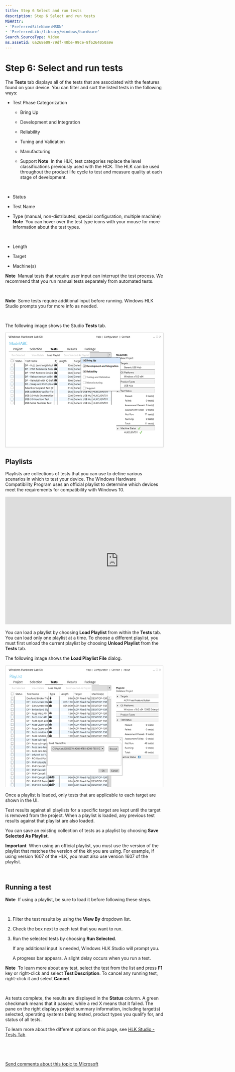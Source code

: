 ```yaml
---
title: Step 6 Select and run tests
description: Step 6 Select and run tests
MSHAttr:
- 'PreferredSiteName:MSDN'
- 'PreferredLib:/library/windows/hardware'
Search.SourceType: Video
ms.assetid: 6a268e09-79df-40be-99ce-8f6264050a9e
---
```


# Step 6: Select and run tests


The **Tests** tab displays all of the tests that are associated with the features found on your device. You can filter and sort the listed tests in the following ways:

-   Test Phase Categorization
    -   Bring Up
    -   Development and Integration
    -   Reliability
    -   Tuning and Validation
    -   Manufacturing
    -   Support
        **Note**  In the HLK, test categories replace the level classifications previously used with the HCK. The HLK can be used throughout the product life cycle to test and measure quality at each stage of development.

         
-   Status
-   Test Name
-   Type (manual, non-distributed, special configuration, multiple machine)
    **Note**  You can hover over the test type icons with your mouse for more information about the test types.

     

-   Length
-   Target
-   Machine(s)

**Note**  Manual tests that require user input can interrupt the test process. We recommend that you run manual tests separately from automated tests.

 

**Note**  Some tests require additional input before running. Windows HLK Studio prompts you for more info as needed.

 

The following image shows the Studio **Tests** tab.

![hlk studio tests tab](images/hlk-studio-tests-tab.png)

## <span id="Playlists"></span><span id="playlists"></span><span id="PLAYLISTS"></span>Playlists


Playlists are collections of tests that you can use to define various scenarios in which to test your device. The Windows Hardware Compatibility Program uses an official playlist to determine which devices meet the requirements for compatibility with Windows 10.

<iframe src="https://hubs-video.ssl.catalog.video.msn.com/embed/afc1a262-6147-448f-910c-dbb1bcb18d07/IA?csid=ux-en-us&MsnPlayerLeadsWith=html&PlaybackMode=Inline&MsnPlayerDisplayShareBar=false&MsnPlayerDisplayInfoButton=false&iframe=true&QualityOverride=HD" width="720" height="405" allowFullScreen="true" frameBorder="0" scrolling="no"></iframe>

You can load a playlist by choosing **Load Playlist** from within the **Tests** tab. You can load only one playlist at a time. To choose a different playlist, you must first unload the current playlist by choosing **Unload Playlist** from the **Tests** tab.

The following image shows the **Load Playlist File** dialog.

![load playlist dialog](images/hlk-studio-load-playlist-file-dialog.png)

Once a playlist is loaded, only tests that are applicable to each target are shown in the UI.

Test results against all playlists for a specific target are kept until the target is removed from the project. When a playlist is loaded, any previous test results against that playlist are also loaded.

You can save an existing collection of tests as a playlist by choosing **Save Selected As Playlist**.

**Important**  When using an official playlist, you must use the version of the playlist that matches the version of the kit you are using. For example, if using version 1607 of the HLK, you must also use version 1607 of the playlist.

 

## <span id="Running_a_test"></span><span id="running_a_test"></span><span id="RUNNING_A_TEST"></span>Running a test


**Note**  If using a playlist, be sure to load it before following these steps.

 

1.  Filter the test results by using the **View By** dropdown list.

2.  Check the box next to each test that you want to run.

3.  Run the selected tests by choosing **Run Selected**.

    If any additional input is needed, Windows HLK Studio will prompt you.

    A progress bar appears. A slight delay occurs when you run a test.

**Note**  To learn more about any test, select the test from the list and press **F1** key or right-click and select **Test Description**. To cancel any running test, right-click it and select **Cancel**.

 

As tests complete, the results are displayed in the **Status** column. A green checkmark means that it passed, while a red X means that it failed. The pane on the right displays project summary information, including target(s) selected, operating systems being tested, product types you qualify for, and status of all tests.

To learn more about the different options on this page, see [HLK Studio - Tests Tab](p_hlk.hlk_studio___tests_tab).

 

 

[Send comments about this topic to Microsoft](mailto:wsddocfb@microsoft.com?subject=Documentation%20feedback%20%5Bp_sxs_hlk\p_sxs_hlk%5D:%20Step%206:%20Select%20and%20run%20tests%20%20RELEASE:%20%288/1/2017%29&body=%0A%0APRIVACY%20STATEMENT%0A%0AWe%20use%20your%20feedback%20to%20improve%20the%20documentation.%20We%20don't%20use%20your%20email%20address%20for%20any%20other%20purpose,%20and%20we'll%20remove%20your%20email%20address%20from%20our%20system%20after%20the%20issue%20that%20you're%20reporting%20is%20fixed.%20While%20we're%20working%20to%20fix%20this%20issue,%20we%20might%20send%20you%20an%20email%20message%20to%20ask%20for%20more%20info.%20Later,%20we%20might%20also%20send%20you%20an%20email%20message%20to%20let%20you%20know%20that%20we've%20addressed%20your%20feedback.%0A%0AFor%20more%20info%20about%20Microsoft's%20privacy%20policy,%20see%20http://privacy.microsoft.com/en-us/default.aspx. "Send comments about this topic to Microsoft")




